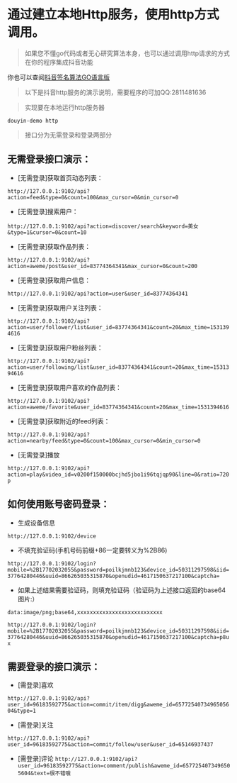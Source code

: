 # 通过建立本地Http服务，使用http方式调用。
> 如果您不懂go代码或者无心研究算法本身，也可以通过调用http请求的方式在你的程序集成抖音功能

你也可以查阅[抖音签名算法GO语言版](https://github.com/sweet8-asia/douyin-sign)

>以下是抖音http服务的演示说明，需要程序的可加QQ:2811481636

> 实现要在本地运行http服务器

`douyin-demo http`


>接口分为无需登录和登录两部分


## 无需登录接口演示：
+ [无需登录]获取首页动态列表：

`http://127.0.0.1:9102/api?action=feed&type=0&count=100&max_cursor=0&min_cursor=0`

+ [无需登录]搜索用户：

`http://127.0.0.1:9102/api?action=discover/search&keyword=美女&type=1&cursor=0&count=10`

+ [无需登录]获取作品列表：

`http://127.0.0.1:9102/api?action=aweme/post&user_id=83774364341&max_cursor=0&count=200`

+ [无需登录]获取用户信息：

`http://127.0.0.1:9102/api?action=user&user_id=83774364341`

+ [无需登录]获取用户关注列表：

`http://127.0.0.1:9102/api?action=user/follower/list&user_id=83774364341&count=20&max_time=1531394616`

+ [无需登录]获取用户粉丝列表：

`http://127.0.0.1:9102/api?action=user/following/list&user_id=83774364341&count=20&max_time=1531394616`

+ [无需登录]获取用户喜欢的作品列表：

`http://127.0.0.1:9102/api?action=aweme/favorite&user_id=83774364341&count=20&max_time=1531394616`

+ [无需登录]获取附近的feed列表：

`http://127.0.0.1:9102/api?action=nearby/feed&type=0&count=100&max_cursor=0&min_cursor=0`


+ [无需登录]播放 

`http://127.0.0.1:9102/api?action=play&video_id=v0200f150000bcjhd5jbo1i96tqjqp90&line=0&ratio=720p`

## 如何使用账号密码登录：

+ 生成设备信息

`http://127.0.0.1:9102/device`

+ 不填充验证码(手机号码前缀+86一定要转义为%2B86)

`http://127.0.0.1:9102/login?mobile=%2B17702032055&password=poilkjmnb123&device_id=50311297598&iid=37764280446&uuid=866265035315870&openudid=4617150637217100&captcha=`

+ 如果上述结果需要验证码，则填充验证码（验证码为上述接口返回的base64图片:）

`data:image/png;base64,xxxxxxxxxxxxxxxxxxxxxxxxxxx`

`http://127.0.0.1:9102/login?mobile=%2B17702032055&password=poilkjmnb123&device_id=50311297598&iid=37764280446&uuid=866265035315870&openudid=4617150637217100&captcha=p8ux`


## 需要登录的接口演示：

+ [需登录]喜欢 

`http://127.0.0.1:9102/api?user_id=96183592775&action=commit/item/digg&aweme_id=6577254073496505604&type=1`

+ [需登录]关注 

`http://127.0.0.1:9102/api?user_id=96183592775&action=commit/follow/user&user_id=65146937437`

+ [需登录]评论 
`http://127.0.0.1:9102/api?user_id=96183592775&action=comment/publish&aweme_id=6577254073496505604&text=很不错哦`

